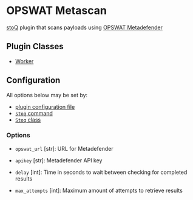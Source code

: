 # OPSWAT Metascan

[stoQ](https://stoq-framework.readthedocs.io/en/latest/index.html) plugin that scans payloads using [OPSWAT Metadefender](https://www.opswat.com/products/metadefender)

## Plugin Classes

- [Worker](https://stoq-framework.readthedocs.io/en/latest/dev/workers.html)

## Configuration

All options below may be set by:

- [plugin configuration file](https://stoq-framework.readthedocs.io/en/latest/dev/plugin_overview.html#configuration)
- [`stoq` command](https://stoq-framework.readthedocs.io/en/latest/gettingstarted.html#plugin-options)
- [`Stoq` class](https://stoq-framework.readthedocs.io/en/latest/dev/core.html?highlight=plugin_opts#using-providers)

### Options

- `opswat_url` [str]: URL for Metadefender

- `apikey` [str]: Metadefender API key

- `delay` [int]: Time in seconds to wait between checking for completed results

- `max_attempts` [int]: Maximum amount of attempts to retrieve results
